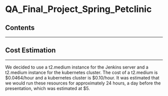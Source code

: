 # QA_Final_Project_Spring_Petclinic

## Contents
---

## Cost Estimation
---
We decided to use a t2.medium instance for the Jenkins server and a t2.medium instance for the kubernetes cluster. The cost of a t2.medium is $0.0464/hour and a kubernetes cluster is $0.10/hour. It was estimated that we would run these resources for approximately 24 hours, a day before the presentation, which was estimated at $5.